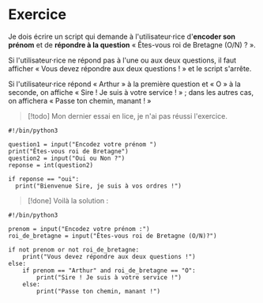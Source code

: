 
# Exercice

Je dois écrire un script qui demande à l'utilisateur·rice d'**encoder son prénom** et de **répondre à la question** « Êtes-vous roi de Bretagne (O/N) ? ».  

Si l'utilisateur·rice ne répond pas à l'une ou aux deux questions, il faut afficher « Vous devez répondre aux deux questions ! » et le script s'arrête.  

Si l'utilisateur·rice répond « Arthur » à la première question et « O » à la seconde, on affiche « Sire ! Je suis à votre service ! » ; dans les autres cas, on affichera « Passe ton chemin, manant ! » 

>[!todo]
>Mon dernier essai en lice, je n'ai pas réussi l'exercice.
```
#!/bin/python3

question1 = input("Encodez votre prénom ")
print("Êtes-vous roi de Bretagne")
question2 = input("Oui ou Non ?")
reponse = int(question2)

if reponse == "oui":
  print("Bienvenue Sire, je suis à vos ordres !")
```

>[!done]
>Voilà la solution :
```
#!/bin/python3

prenom = input("Encodez votre prénom :")
roi_de_bretagne = input("Êtes-vous roi de Bretagne (O/N)?")

if not prenom or not roi_de_bretagne:
    print("Vous devez répondre aux deux questions !")
else:
    if prenom == "Arthur" and roi_de_bretagne == "O":
        print("Sire ! Je suis à votre service !")
    else:
        print("Passe ton chemin, manant !")
```


